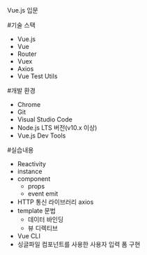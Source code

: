 Vue.js 입문

#기술 스택 
- Vue.js 
- Vue 
- Router 
- Vuex 
- Axios 
- Vue Test Utils

#개발 환경 
- Chrome 
- Git 
- Visual Studio Code 
- Node.js LTS 버전(v10.x 이상) 
- Vue.js Dev Tools

#실습내용
- Reactivity
- instance
- component
  - props
  - event emit
- HTTP 통신 라이브러리 axios 
- template 문법
  - 데이터 바인딩
  - 뷰 디렉티브
- Vue CLI
- 싱글파일 컴포넌트를 사용한 사용자 입력 폼 구현
